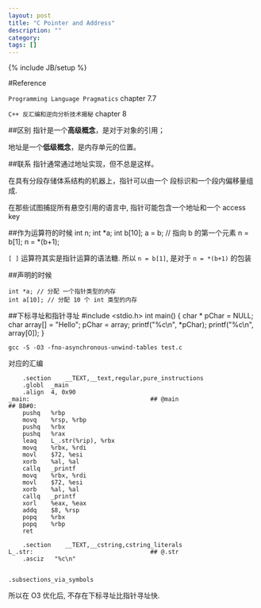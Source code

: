 ```yaml
---
layout: post
title: "C Pointer and Address"
description: ""
category: 
tags: []
---
```

{% include JB/setup %}

#Reference
 
`Programming Language Pragmatics` chapter 7.7

`C++ 反汇编和逆向分析技术揭秘` chapter 8

##区别
指针是一个**高级概念**，是对于对象的引用；

地址是一个**低级概念**，是内存单元的位置。

##联系
指针通常通过地址实现，但不总是这样。

在具有分段存储体系结构的机器上，指针可以由一个
段标识和一个段内偏移量组成.

在那些试图捕捉所有悬空引用的语言中, 指针可能包含一个地址和一个 access key

##作为运算符的时候
	int n;
	int *a;
	int b[10];
	a = b; // 指向 b 的第一个元素
	n = b[1];
	n = *(b+1);

`[ ]` 运算符其实是指针运算的语法糖. 所以 `n = b[1]`, 是对于 `n = *(b+1)` 的包装

##声明的时候

	int *a; // 分配 一个指针类型的内存
	int a[10]; // 分配 10 个 int 类型的内存
	
##下标寻址和指针寻址
	#include <stdio.h>
	int main()
	{
		char * pChar = NULL;
		char array[] = "Hello";
		pChar = array;
		printf("%c\n", *pChar);
		printf("%c\n", array[0]);
	}
	
	
`gcc -S -O3 -fno-asynchronous-unwind-tables test.c`

对应的汇编

		.section	__TEXT,__text,regular,pure_instructions
		.globl	_main
		.align	4, 0x90
	_main:                                  ## @main
	## BB#0:
		pushq	%rbp
		movq	%rsp, %rbp
		pushq	%rbx
		pushq	%rax
		leaq	L_.str(%rip), %rbx
		movq	%rbx, %rdi
		movl	$72, %esi
		xorb	%al, %al
		callq	_printf
		movq	%rbx, %rdi
		movl	$72, %esi
		xorb	%al, %al
		callq	_printf
		xorl	%eax, %eax
		addq	$8, %rsp
		popq	%rbx
		popq	%rbp
		ret
	
		.section	__TEXT,__cstring,cstring_literals
	L_.str:                                 ## @.str
		.asciz	 "%c\n"
	
	
	.subsections_via_symbols

所以在 O3 优化后, 不存在下标寻址比指针寻址快.
